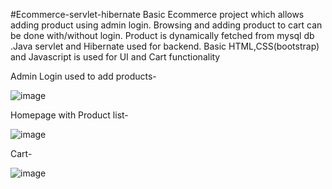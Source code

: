 #Ecommerce-servlet-hibernate
Basic Ecommerce project which allows adding product using admin login. Browsing and adding product to cart can be done with/without login. Product is dynamically fetched from mysql db .Java servlet and Hibernate used for backend. Basic HTML,CSS(bootstrap) and Javascript is used for UI and Cart functionality

Admin Login used to add products-

![image](https://user-images.githubusercontent.com/86121542/212356345-3cda15ab-c49e-4b18-918c-c8bccca8765c.png)



Homepage with Product list- 

![image](https://user-images.githubusercontent.com/86121542/212364618-78248d15-99f2-408f-9228-c1f965a50c0a.png)


Cart-  

![image](https://user-images.githubusercontent.com/86121542/212365508-4b975c84-5e24-4418-b10a-45ce08664f98.png)
